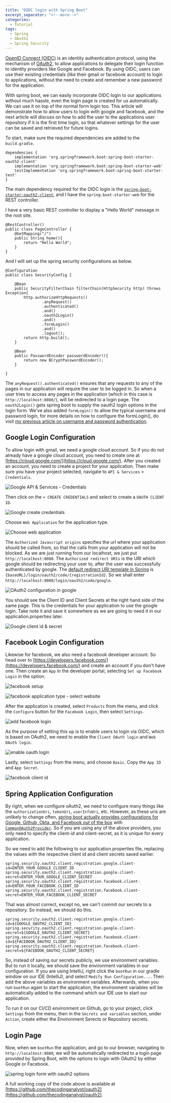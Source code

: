```yaml
---
title: "OIDC login with Spring Boot"
excerpt_separator: "<!--more-->"
categories:
  - Tutorial
tags:
  - Spring
  - OAuth2
  - Spring Security
---
```


[OpenID Connect (OIDC)](https://auth0.com/intro-to-iam/what-is-openid-connect-oidc) is an identity authentication protocol, using the mechanism of [OAuth2](https://auth0.com/intro-to-iam/what-is-oauth-2), to allow applications to delegate their login function to identity providers like Google and Facebook. By using OIDC, users can use their existing credentials (like their gmail or facebook account) to login to applications, without the need to create and remember a new password for the application.

With spring boot, we can easily incorporate OIDC login to our applications without much hassle, even the login page is created for us automatically. We can use it on top of the normal form login too. This article will demonstrate how to allow users to login with google and facebook, and the next article will discuss on how to add the user to the applications user repository if it is the first time login, so that whatever settings for the user can be saved and retrieved for future logins. 

To start, make sure the required dependencies are added to the `build.gradle`.

```
dependencies {
    implementation 'org.springframework.boot:spring-boot-starter-oauth2-client'
    implementation 'org.springframework.boot:spring-boot-starter-web'
    testImplementation 'org.springframework.boot:spring-boot-starter-test'
}
```

The main dependency required for the OIDC login is the [`spring-boot-starter-oauth2-client`](https://mvnrepository.com/artifact/org.springframework.boot/spring-boot-starter-oauth2-client), and I have the `spring-boot-starter-web` for the REST controller. 

I have a very basic REST controller to display a "Hello World" message in the root site. 

```
@RestController()
public class PageController {
    @GetMapping("/")
    public String home(){
        return "Hello World";
    }
}
``` 

And I will set up the spring security configurations as below.

```
@Configuration
public class SecurityConfig {

    @Bean
    public SecurityFilterChain filterChain(HttpSecurity http) throws Exception{
        http.authorizeHttpRequests()
                .anyRequest()
                .authenticated()
                .and()
                .oauth2Login()
                .and()
                .formLogin()
                .and()
                .logout();
        return http.build();
    }

    @Bean
    public PasswordEncoder passwordEncoder(){
        return new BCryptPasswordEncoder();
    }

}
```

The `anyRequest().authenticated()` ensures that any requests to any of the pages in our application will require the user to be logged in. So when a user tries to access any pages in the application (which in this case is `http://localhost:8080/`), will be redirected to a login page. The `oauth2Login()` gets spring boot to supply the oauth2 login options in the login form. We've also added `formLogin()` to allow the typical username and password login, for more details on how to configure the formLogin(), do visit [my previous article on username and password authentication](https://www.thecodinganalyst.com/tutorial/how-to-configure-access-management-in-spring-security/).

## Google Login Configuration

To allow login with gmail, we need a google cloud account. So if you do not already have a google cloud account, you need to create one at [https://cloud.google.com/](https://cloud.google.com/). After you created an account, you need to create a project for your application. Then make sure you have your project selected, navigate to `API & Services` > `Credentials`.

![Google API & Services - Credentials](/assets/images/2023/05/google_oidc.png)

Then click on the `+ CREATE CREDENTIALS` and select to create a `OAUTH CLIENT ID`.

![Google create credentials](/assets/images/2023/05/google_oidc_create_credential.png)

Choose `Web Application` for the application type.

![Choose web application](/assets/images/2023/05/google_oidc_app_type.png)

The `Authorized Javascript origins` specifies the url where your application should be called from, so that the calls from your application will not be blocked. As we are just running from our localhost, we just put `http://localhost:8080`. The `Authorized redirect URIs` is the URI which google should be redirecting your user to, after the user was successfully authenticated by google. The [default redirect URI template in Spring](https://docs.spring.io/spring-security/reference/servlet/oauth2/login/core.html#oauth2login-sample-redirect-uri) is `{baseURL}/login/oauth2/code/{registrationId}`. So we shall enter `http://localhost:8080/login/oauth2/code/google`.

![OAuth2 configuration in google](/assets/images/2023/05/google_oidc_javascript_origins.png)

You should see the Client ID and Client Secrets at the right hand side of the same page. This is the credentials for your application to use the google login. Take note it and save it somewhere as we are going to need it in our application.properties later.

![Google client id & secret](/assets/images/2023/05/google_client_id.png)

## Facebook Login Configuration

Likewise for facebook, we also need a facebook developer account. So head over to [https://developers.facebook.com/](https://developers.facebook.com/) and create an account if you don't have one. Then create an `App` in the developer portal, selecting `Set up Facebook Login` in the option. 

![facebook setup](/assets/images/2023/05/facebook-setup.png)

![facebook application type - select website](/assets/images/2023/05/facebook-setup-2.png)

After the application is created, select `Products` from the menu, and click the `Configure` button for the `Facebook Login`, then select `Settings`.

![add facebook login](/assets/images/2023/05/facebook-product-login.png)

As the purpose of setting this up is to enable users to login via OIDC, which is based on OAuth2, we need to enable the `Client OAuth login` and `Web OAuth login`.

![enable oauth login](/assets/images/2023/05/facebook-login-oauth-config.png)

Lastly, select `Settings` from the menu, and choose `Basic`. Copy the `App ID` and `App Secret`.

![facebook client id](/assets/images/2023/05/facebook-client-id.png)

## Spring Application Configuration

By right, when we configure oAuth2, we need to configure many things like the `authorizationUri`, `tokenUri`, `userInfoUri`, etc. However, as these uris are unlikely to change often, [spring boot actually provides configurations for Google, Github, Okta, and Facebook out of the box](https://github.com/spring-projects/spring-security/blob/main/config/src/main/java/org/springframework/security/config/oauth2/client/CommonOAuth2Provider.java) with [`CommonOAuth2Provider`](https://github.com/spring-projects/spring-security/blob/main/config/src/main/java/org/springframework/security/config/oauth2/client/CommonOAuth2Provider.java). So if you are using any of the above providers, you only need to specify the client-id and client-secret, as it is unique for every application. 

So we need to add the following to our application.properties file, replacing the values with the respective client id and client secrets saved earlier.

```
spring.security.oauth2.client.registration.google.client-id=ENTER_YOUR_GOOGLE_CLIENT_ID
spring.security.oauth2.client.registration.google.client-secret=ENTER_YOUR_GOOGLE_CLIENT_SECRET
spring.security.oauth2.client.registration.facebook.client-id=ENTER_YOUR_FACEBOOK_CLIENT_ID
spring.security.oauth2.client.registration.facebook.client-secret=ENTER_YOUR_FACEBOOK_CLIENT_SECRET
``` 

That was almost correct, except no, we can't commit our secrets to a repository. So instead, we should do this.

```
spring.security.oauth2.client.registration.google.client-id=${GOOGLE_OAUTH2_CLIENT_ID}
spring.security.oauth2.client.registration.google.client-secret=${GOOGLE_OAUTH2_CLIENT_SECRET}
spring.security.oauth2.client.registration.facebook.client-id=${FACEBOOK_OAUTH2_CLIENT_ID}
spring.security.oauth2.client.registration.facebook.client-secret=${FACEBOOK_OAUTH2_CLIENT_SECRET}
```

So, instead of saving our secrets publicly, we use environment variables. But to run it locally, we should save the environment variables in our configuration. If you are using IntelliJ, right click the `bootRun` in our gradle window on our IDE (IntelliJ), and select `Modify Run Configuration...`. Then add the above variables as environment variables. Afterwards, when you run `bootRun` again to start the application, the environment variables will be automatically added to the command which our IDE use to start our application. 

To run it on our CI/CD environment on Github, go to your project, click `Settings` from the menu, then in the `Secrets and variables` section, under `Action`, create either the Environment Serects or Repository secrets.

## Login Page

Now, when we `bootRun` the application, and go to our browser, navigating to `http://localhost:8080`, we will be automatically redirected to a login page provided by Spring Boot, with the options to login with OAuth2 by either Google or Facebook.

![spring login form with oauth2 options](/assets/images/2023/05/spring-login-page.png)

A full working copy of the code above is available at [https://github.com/thecodinganalyst/oauth2](https://github.com/thecodinganalyst/oauth2).
